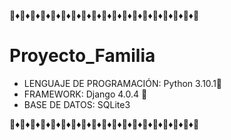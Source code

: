 🔸♦🔸♦🔸♦🔸♦🔸♦🔸♦🔸♦🔸♦🔸♦🔸♦🔸♦🔸♦🔸♦🔸♦🔸♦🔸♦🔸♦🔸♦🔸
# Proyecto_Familia
* LENGUAJE DE PROGRAMACIÓN: Python 3.10.1🐍
* FRAMEWORK: Django 4.0.4 🦄
* BASE DE DATOS: SQLite3 

🔸♦🔸♦🔸♦🔸♦🔸♦🔸♦🔸♦🔸♦🔸♦🔸♦🔸♦🔸♦🔸♦🔸♦🔸♦🔸♦🔸♦🔸♦🔸
